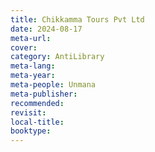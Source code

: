 ```yaml
---
title: Chikkamma Tours Pvt Ltd
date: 2024-08-17
meta-url: 
cover: 
category: AntiLibrary
meta-lang: 
meta-year: 
meta-people: Unmana
meta-publisher: 
recommended: 
revisit: 
local-title: 
booktype:
---
```

